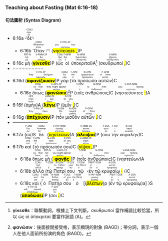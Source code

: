 ### Teaching about Fasting (Mat 6:16-18)


#### 句法圖析 (Syntax Diagram)

- 6:16a ⸉<RUBY><ruby><ruby>δὲ<rt>δέ</rt></ruby><rt>now</rt></ruby><rt>CONJ</rt></RUBY>⸊
	- 6:16b <RUBY><ruby><ruby>Ὅταν<rt>ὅταν</rt></ruby><rt>Whenever</rt></ruby><rt>CONJ</rt></RUBY> ⸉⸊ (<RUBY><ruby><ruby><mark class='verb'>νηστεύητε <mark class='punctuation'>,</mark></mark><rt>νηστεύω</rt></ruby><rt>you fast</rt></ruby><rt>V-PAS-2P</rt></RUBY>)P 
- 6:16c <RUBY><ruby><ruby>μὴ<rt>μή</rt></ruby><rt>not</rt></ruby><rt>PRT-N</rt></RUBY> (<RUBY><ruby><ruby><mark class='verb'><strong>γίνεσθε</mark></strong><rt>γίνομαι</rt></ruby><rt>be</rt></ruby><rt>V-PMM-2P</rt></RUBY>)P (<RUBY><ruby><ruby>ὡς<rt>ὡς</rt></ruby><rt>like</rt></ruby><rt>CONJ</rt></RUBY> <RUBY><ruby><ruby>οἱ<rt>ὁ</rt></ruby><rt>the</rt></ruby><rt>T-NPM</rt></RUBY> <RUBY><ruby><ruby>ὑποκριταὶ<rt>ὑποκριτής</rt></ruby><rt>hypocrites</rt></ruby><rt>N-NPM</rt></RUBY>)A[^1] (<RUBY><ruby><ruby>σκυθρωποί <mark class='punctuation'>,</mark><rt>σκυθρωπός</rt></ruby><rt>gloomy</rt></ruby><rt>A-NPM</rt></RUBY>)C 
- ⋯⋯⋯⋯⋯⋯⋯
- 6:16d (<RUBY><ruby><ruby><mark class='verb'><strong>ἀφανίζουσιν</mark></strong><rt>ἀφανίζω</rt></ruby><rt>they disfigure</rt></ruby><rt>V-PAI-3P</rt></RUBY>)P <RUBY><ruby><ruby>γὰρ<rt>γάρ</rt></ruby><rt>for</rt></ruby><rt>CONJ</rt></RUBY> (<RUBY><ruby><ruby>τὰ<rt>ὁ</rt></ruby><rt>the</rt></ruby><rt>T-APN</rt></RUBY> <RUBY><ruby><ruby>πρόσωπα<rt>πρόσωπον</rt></ruby><rt>appearance</rt></ruby><rt>N-APN</rt></RUBY> <RUBY><ruby><ruby>αὐτῶν<rt>αὐτός</rt></ruby><rt>of them</rt></ruby><rt>P-GPM</rt></RUBY>)C 
	- 6:16e <RUBY><ruby><ruby>ὅπως<rt>ὅπως</rt></ruby><rt>so that</rt></ruby><rt>CONJ</rt></RUBY> (<RUBY><ruby><ruby><mark class='verb'><strong>φανῶσιν</mark></strong><rt>φαίνω</rt></ruby><rt>they might appear</rt></ruby><rt>V-APS-3P</rt></RUBY>)[^2]P (<RUBY><ruby><ruby>τοῖς<rt>ὁ</rt></ruby><rt>-</rt></ruby><rt>T-DPM</rt></RUBY> <RUBY><ruby><ruby>ἀνθρώποις<rt>ἄνθρωπος</rt></ruby><rt>to men</rt></ruby><rt>N-DPM</rt></RUBY>)C (<RUBY><ruby><ruby><em>νηστεύοντες <mark class='punctuation'>·</mark></em><rt>νηστεύω</rt></ruby><rt>[as] fasting</rt></ruby><rt>V-PAP-NPM</rt></RUBY>)A 
- 6:16f (<RUBY><ruby><ruby>ἀμὴν<rt>ἀμήν</rt></ruby><rt>Truly</rt></ruby><rt>HEB</rt></RUBY>)A (<RUBY><ruby><ruby><mark class='verb'><strong>λέγω</mark></strong><rt>λέγω</rt></ruby><rt>I say</rt></ruby><rt>V-PAI-1S</rt></RUBY>)P (<RUBY><ruby><ruby>ὑμῖν <mark class='punctuation'>,</mark><rt>σύ</rt></ruby><rt>to you</rt></ruby><rt>P-2DP</rt></RUBY>)C 
- 6:16g (<RUBY><ruby><ruby><mark class='verb'><strong>ἀπέχουσιν</mark></strong><rt>ἀπέχω</rt></ruby><rt>they have</rt></ruby><rt>V-PAI-3P</rt></RUBY>)P (<RUBY><ruby><ruby>τὸν<rt>ὁ</rt></ruby><rt>the</rt></ruby><rt>T-ASM</rt></RUBY> <RUBY><ruby><ruby>μισθὸν<rt>μισθός</rt></ruby><rt>reward</rt></ruby><rt>N-ASM</rt></RUBY> <RUBY><ruby><ruby>αὐτῶν <mark class='punctuation'>.</mark><rt>αὐτός</rt></ruby><rt>of them</rt></ruby><rt>P-GPM</rt></RUBY>)C 
- ————————
- 6:17a (<RUBY><ruby><ruby>σὺ<rt>σύ</rt></ruby><rt>You</rt></ruby><rt>P-2NS</rt></RUBY>)S <RUBY><ruby><ruby>δὲ<rt>δέ</rt></ruby><rt>however</rt></ruby><rt>CONJ</rt></RUBY> (<RUBY><ruby><ruby><mark class='ptc'><em>νηστεύων</em></mark><rt>νηστεύω</rt></ruby><rt>fasting</rt></ruby><rt>V-PAP-NSM</rt></RUBY>)A (<RUBY><ruby><ruby><mark class='verb'><strong>ἄλειψαί</mark></strong><rt>ἀλείφω</rt></ruby><rt>anoint</rt></ruby><rt>V-AMM-2S</rt></RUBY>)P (<RUBY><ruby><ruby>σου<rt>σύ</rt></ruby><rt>your</rt></ruby><rt>P-2GS</rt></RUBY> <RUBY><ruby><ruby>τὴν<rt>ὁ</rt></ruby><rt>-</rt></ruby><rt>T-ASF</rt></RUBY> <RUBY><ruby><ruby>κεφαλὴν<rt>κεφαλή</rt></ruby><rt>head</rt></ruby><rt>N-ASF</rt></RUBY>)C
- 6:17b <RUBY><ruby><ruby>καὶ<rt>καί</rt></ruby><rt>and</rt></ruby><rt>CONJ</rt></RUBY> (<RUBY><ruby><ruby>τὸ<rt>ὁ</rt></ruby><rt>the</rt></ruby><rt>T-ASN</rt></RUBY> <RUBY><ruby><ruby>πρόσωπόν<rt>πρόσωπον</rt></ruby><rt>face</rt></ruby><rt>N-ASN</rt></RUBY> <RUBY><ruby><ruby>σου<rt>σύ</rt></ruby><rt>of you</rt></ruby><rt>P-2GS</rt></RUBY>)C (<RUBY><ruby><ruby><mark class='verb'>νίψαι <mark class='punctuation'>,</mark></mark><rt>νίπτω</rt></ruby><rt>wash</rt></ruby><rt>V-AMM-2S</rt></RUBY>)P
	- 6:18a <RUBY><ruby><ruby>ὅπως<rt>ὅπως</rt></ruby><rt>so that</rt></ruby><rt>CONJ</rt></RUBY> <RUBY><ruby><ruby>μὴ<rt>μή</rt></ruby><rt>not</rt></ruby><rt>PRT-N</rt></RUBY> (<RUBY><ruby><ruby><mark class='verb'><strong>φανῇς</mark></strong><rt>φαίνω</rt></ruby><rt>you might appear</rt></ruby><rt>V-APS-2S</rt></RUBY>)P (<RUBY><ruby><ruby>τοῖς<rt>ὁ</rt></ruby><rt>-</rt></ruby><rt>T-DPM</rt></RUBY> <RUBY><ruby><ruby>ἀνθρώποις<rt>ἄνθρωπος</rt></ruby><rt>to men</rt></ruby><rt>N-DPM</rt></RUBY>)C (<RUBY><ruby><ruby><em>νηστεύων</em><rt>νηστεύω</rt></ruby><rt>[as] fasting</rt></ruby><rt>V-PAP-NSM</rt></RUBY>)A
	- 6:18b  <RUBY><ruby><ruby>ἀλλὰ<rt>ἀλλά</rt></ruby><rt>but</rt></ruby><rt>CONJ</rt></RUBY> (<RUBY><ruby><ruby>τῷ<rt>ὁ</rt></ruby><rt>-</rt></ruby><rt>T-DSM</rt></RUBY> <RUBY><ruby><ruby>Πατρί<rt>πατήρ</rt></ruby><rt>to Father</rt></ruby><rt>N-DSM</rt></RUBY> <RUBY><ruby><ruby>σου<rt>σύ</rt></ruby><rt>your</rt></ruby><rt>P-2GS</rt></RUBY> <RUBY><ruby><ruby>τῷ<rt>ὁ</rt></ruby><rt>the [One]</rt></ruby><rt>T-DSM</rt></RUBY> ‹<RUBY><ruby><ruby>ἐν<rt>ἐν</rt></ruby><rt>in</rt></ruby><rt>PREP</rt></RUBY> <RUBY><ruby><ruby>τῷ<rt>ὁ</rt></ruby><rt>-</rt></ruby><rt>T-DSN</rt></RUBY> <RUBY><ruby><ruby>κρυφαίῳ <mark class='punctuation'>·</mark><rt>κρυφαῖος</rt></ruby><rt>secret</rt></ruby><rt>A-DSN</rt></RUBY> ›)C
	- 6:18c <RUBY><ruby><ruby>καὶ<rt>καί</rt></ruby><rt>and</rt></ruby><rt>CONJ</rt></RUBY> {<RUBY><ruby><ruby>ὁ<rt>ὁ</rt></ruby><rt>the</rt></ruby><rt>T-NSM</rt></RUBY> <RUBY><ruby><ruby>Πατήρ<rt>πατήρ</rt></ruby><rt>Father</rt></ruby><rt>N-NSM</rt></RUBY> <RUBY><ruby><ruby>σου<rt>σύ</rt></ruby><rt>of you</rt></ruby><rt>P-2GS</rt></RUBY> <RUBY><ruby><ruby>ὁ<rt>ὁ</rt></ruby><rt>the [One]</rt></ruby><rt>T-NSM</rt></RUBY> [(<RUBY><ruby><ruby><mark class='ptc'><em>βλέπων</em></mark><rt>βλέπω</rt></ruby><rt>seeing</rt></ruby><rt>V-PAP-NSM</rt></RUBY>)p (<RUBY><ruby><ruby>ἐν<rt>ἐν</rt></ruby><rt>in</rt></ruby><rt>PREP</rt></RUBY> <RUBY><ruby><ruby>τῷ<rt>ὁ</rt></ruby><rt>-</rt></ruby><rt>T-DSN</rt></RUBY> <RUBY><ruby><ruby>κρυφαίῳ<rt>κρυφαῖος</rt></ruby><rt>secret</rt></ruby><rt>A-DSN</rt></RUBY>)a] }S (<RUBY><ruby><ruby><mark class='verb'><strong>ἀποδώσει</mark></strong><rt>ἀποδίδωμι</rt></ruby><rt>will reward</rt></ruby><rt>V-FAI-3S</rt></RUBY>)P (<RUBY><ruby><ruby>σοι <mark class='punctuation'>.</mark><rt>σύ</rt></ruby><rt>you</rt></ruby><rt>P-2DS</rt></RUBY>)C


[^1]: **γίνεσθε**：聯繫動詞，根據上下文判斷，σκυθρωποί 當作補語比較恰當，所以 ὡς οἱ ὑποκριταὶ 要當作狀語 (A)。
[^2]: **φανῶσιν**：後面接間接受格，表示顯現的對象 (BAGD)；帶分詞，表示一個人在他人面前所扮演的角色 (BAGD)。